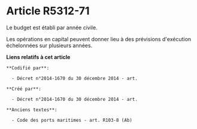 # Article R5312-71

Le budget est établi par année civile.

Les opérations en capital peuvent donner lieu à des prévisions d'exécution échelonnées sur plusieurs années.

**Liens relatifs à cet article**

	**Codifié par**:

	  - Décret n°2014-1670 du 30 décembre 2014 - art.

	**Créé par**:

	  - Décret n°2014-1670 du 30 décembre 2014 - art.

	**Anciens textes**:

	  - Code des ports maritimes - art. R103-8 (Ab)
